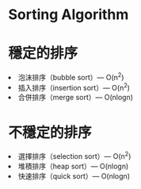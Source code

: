 # Sorting Algorithm

<h1>穩定的排序</h1>
<li>泡沫排序（bubble sort）— O(n<sup>2</sup>)</li>
<li>插入排序（insertion sort）— O(n<sup>2</sup>)</li>
<li>合併排序（merge sort）— O(nlogn)</li>
<h1>不穩定的排序</h1>
<li>選擇排序（selection sort）— O(n<sup>2</sup>)</li>
<li>堆積排序（heap sort）— O(nlogn)</li>
<li>快速排序（quick sort）— O(nlogn)</li>

